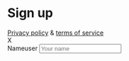 <main class="container">
    <div class="left-column">
        <h1>Sign up</h1>
        <footer>
            <a href="#">Privacy policy</a>
            &amp;
            <a href="#">terms of service</a>
        </footer>
    </div>
    <div class="">
        <div>X</div>
        <form class="">
            <div>
             <label for="username" class="label">Nameuser</label>
             <input id="username" type="text" class="input" placeholder="Your name"      value="" required>
            </div>
            <div></div>